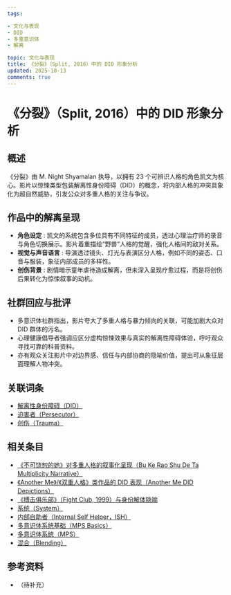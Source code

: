 ```yaml
---
tags:

- 文化与表现
- DID
- 多重意识体
- 解离

topic: 文化与表现
title: 《分裂》（Split, 2016）中的 DID 形象分析
updated: 2025-10-13
comments: true
---
```


# 《分裂》（Split, 2016）中的 DID 形象分析

## 概述

《分裂》由 M. Night Shyamalan 执导，以拥有 23 个可辨识人格的角色凯文为核心。影片以惊悚类型包装解离性身份障碍（DID）的概念，将内部人格的冲突具象化为超自然威胁，引发公众对多重人格的关注与争议。

## 作品中的解离呈现

- **角色设定** : 凯文的系统包含多位具有不同特征的成员，透过心理治疗师的录音与角色切换展示。影片着重描绘“野兽”人格的觉醒，强化人格间的敌对关系。
- **视觉与声音语言** : 导演透过镜头、灯光与表演区分人格，例如不同的姿态、口音与服装，象征内部成员的多样性。
- **创伤背景** : 剧情暗示童年虐待造成解离，但未深入呈现疗愈过程，而是将创伤后果转化为惊悚叙事的动机。

## 社群回应与批评

- 多意识体社群指出，影片夸大了多重人格与暴力倾向的关联，可能加剧大众对 DID 群体的污名。
- 心理健康倡导者强调应区分虚构惊悚效果与真实的解离性障碍体验，呼吁观众寻找可靠的科普资料。
- 亦有观众关注影片中对边界感、信任与内部协商的隐喻价值，提出可从象征层面理解人物冲突。

## 关联词条

- [解离性身份障碍（DID）](DID.md)
- [迫害者（Persecutor）](Persecutor.md)
- [创伤（Trauma）](Trauma.md)

## 相关条目

- [《不可饶恕的她》对多重人格的叙事化呈现（Bu Ke Rao Shu De Ta Multiplicity Narrative）](Bu-Ke-Raoshu-De-Ta-Multiplicity-Narrative.md)
- [《Another Me》/《双重人格》类作品的 DID 表现（Another Me DID Depictions）](Another-Me-DID-Depictions.md)
- [《搏击俱乐部》（Fight Club, 1999）与身份解体隐喻](Fight-Club-1999-Identity-Metaphor.md)
- [系统（System）](System.md)
- [内部自助者（Internal Self Helper，ISH）](Internal-Self-Helper-ISH.md)
- [多意识体系统基础（MPS Basics）](Mps-Basics.md)
- [多意识体系统（MPS）](Multiple_Personality_System.md)
- [混合（Blending）](Blending.md)

## 参考资料

- （待补充）
